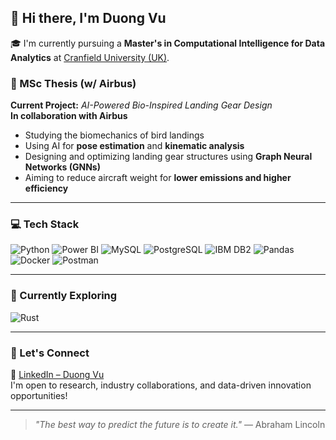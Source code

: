 ## 👋 Hi there, I'm Duong Vu

🎓 I'm currently pursuing a **Master's in Computational Intelligence for Data Analytics** at [Cranfield University (UK)](https://www.cranfield.ac.uk/courses/taught/computational-intelligence-for-data-analytics).

### 📘 MSc Thesis (w/ Airbus)

**Current Project:** _AI-Powered Bio-Inspired Landing Gear Design_  
**In collaboration with Airbus**

- Studying the biomechanics of bird landings
- Using AI for **pose estimation** and **kinematic analysis**
- Designing and optimizing landing gear structures using **Graph Neural Networks (GNNs)**
- Aiming to reduce aircraft weight for **lower emissions and higher efficiency**

---

### 💻 Tech Stack

![Python](https://img.shields.io/badge/Python-3776AB?style=for-the-badge&logo=python&logoColor=white)
![Power BI](https://img.shields.io/badge/Power%20BI-F2C811?style=for-the-badge&logo=powerbi&logoColor=black)
![MySQL](https://img.shields.io/badge/MySQL-4479A1?style=for-the-badge&logo=mysql&logoColor=white)
![PostgreSQL](https://img.shields.io/badge/PostgreSQL-4169E1?style=for-the-badge&logo=postgresql&logoColor=white)
![IBM DB2](https://img.shields.io/badge/IBM%20DB2-003366?style=for-the-badge&logo=ibm&logoColor=white)
![Pandas](https://img.shields.io/badge/Pandas-150458?style=for-the-badge&logo=pandas&logoColor=white)
![Docker](https://img.shields.io/badge/Docker-2496ED?style=for-the-badge&logo=docker&logoColor=white)
![Postman](https://img.shields.io/badge/Postman-FF6C37?style=for-the-badge&logo=postman&logoColor=white)
  
---

### 🚀 Currently Exploring
![Rust](https://img.shields.io/badge/Rust-000000?style=for-the-badge&logo=rust&logoColor=white)

---

### 🔗 Let's Connect

📇 [LinkedIn – Duong Vu](https://www.linkedin.com/in/duongvu97/)  
I'm open to research, industry collaborations, and data-driven innovation opportunities!

---

> *"The best way to predict the future is to create it."* — Abraham Lincoln
